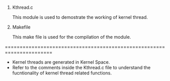 1. Kthread.c
    
    This module is used to demostrate the working of kernel thread.

2. Makefile

    This make file is used for the compilation of the module.

======================================================================

- Kernel threads are generated in Kernel Space.
- Refer to the comments inside the Kthread.c file to understand the fucntionality of kernel thread related functions.